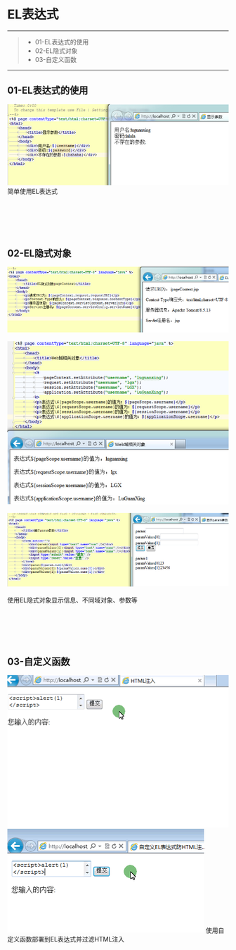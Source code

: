 # EL表达式

------

> * 01-EL表达式的使用
> * 02-EL隐式对象
> * 03-自定义函数

------

## 01-EL表达式的使用<br>
![image](https://github.com/luguanxing/JavaWeb-Study/blob/master/EL%E8%A1%A8%E8%BE%BE%E5%BC%8F/pictures/1.jpg?raw=true)<br>
简单使用EL表达式
<br><br><br><br><br><br>


## 02-EL隐式对象<br>
![image](https://github.com/luguanxing/JavaWeb-Study/blob/master/EL%E8%A1%A8%E8%BE%BE%E5%BC%8F/pictures/2_1.jpg?raw=true)<br><br>
![image](https://github.com/luguanxing/JavaWeb-Study/blob/master/EL%E8%A1%A8%E8%BE%BE%E5%BC%8F/pictures/2_2.jpg?raw=true)<br><br>
![image](https://github.com/luguanxing/JavaWeb-Study/blob/master/EL%E8%A1%A8%E8%BE%BE%E5%BC%8F/pictures/2_3.jpg?raw=true)<br><br>
使用EL隐式对象显示信息、不同域对象、参数等
<br><br><br><br><br><br>

## 03-自定义函数<br>
![image](https://github.com/luguanxing/JavaWeb-Study/blob/master/EL%E8%A1%A8%E8%BE%BE%E5%BC%8F/pictures/3_1.gif?raw=true)
![image](https://github.com/luguanxing/JavaWeb-Study/blob/master/EL%E8%A1%A8%E8%BE%BE%E5%BC%8F/pictures/3_2.gif?raw=true)
使用自定义函数部署到EL表达式并过滤HTML注入
<br><br><br><br><br><br>


